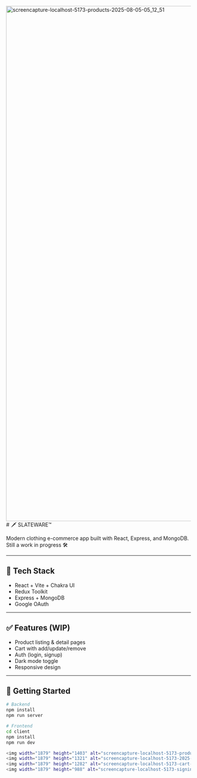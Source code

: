 <img width="1879" height="1403" alt="screencapture-localhost-5173-products-2025-08-05-05_12_51" src="https://github.com/user-attachments/assets/6533027c-aabd-42a8-9806-5a7de607609b" /># 🗡️ SLATEWARE™

Modern clothing e-commerce app built with React, Express, and MongoDB.  
Still a work in progress 🛠️

---

## 🧵 Tech Stack

- React + Vite + Chakra UI  
- Redux Toolkit  
- Express + MongoDB  
- Google OAuth

---

## ✅ Features (WIP)

- Product listing & detail pages  
- Cart with add/update/remove  
- Auth (login, signup)  
- Dark mode toggle  
- Responsive design

---

## 🚀 Getting Started

```bash
# Backend
npm install
npm run server

# Frontend
cd client
npm install
npm run dev

<img width="1879" height="1403" alt="screencapture-localhost-5173-products-2025-08-05-05_12_51" src="https://github.com/user-attachments/assets/d071fb21-ef75-4cd5-b41c-699f914e8466" />
<img width="1879" height="1321" alt="screencapture-localhost-5173-2025-08-05-05_13_05" src="https://github.com/user-attachments/assets/1f6c3446-cf64-4ab0-af46-c8fbc6bd3027" />
<img width="1879" height="1282" alt="screencapture-localhost-5173-cart-2025-08-05-05_13_26" src="https://github.com/user-attachments/assets/16e8fdfb-6d5c-48d1-94e8-d2e1e2b84a1b" />
<img width="1879" height="988" alt="screencapture-localhost-5173-signin-2025-08-05-05_13_39" src="https://github.com/user-attachments/assets/3a394804-7cbd-4d11-b46c-75bd833de6f9" />

